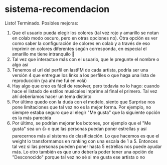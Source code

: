 # sistema-recomendacion
Listo! Terminado. Posibles mejoras:
1) Que el usuario pueda elegir los colores (tal vez rojo y amarillo se notan en colab modo oscuro, pero en otras opciones no). Otra opción es ver como saber la configuración de colores en colab y a través de eso imprimir en colores diferentes según corresponda, en especial el amarillo me tiene intranquilo 🤣
2) Tal vez que interactue más con el usuario, que le pregunte el nombre o algo así
3) Tenemos el url del perfil en lastFM de cada artista, podría ser una versión 4 que entregue los links a los perfiles o que haga una lista de reproducción (ya ahí me fui en volá)
4) Hay algo que creo es fácil de resolver, pero todavía no lo hago: cuando hace el listado de estilos musicales imprime al final el primero. Tal vez ahí deberíamos hacer un tema distinto
5) Por último quedo con la duda con el modelo, siento que Surprise nos pone limitaciones que tal vez no es la mejor forma. Por ejemplo, no siempre estaba seguro que al elegir "Me gusta" que la siguiente opción es la más parecida
6) Por último, se podrían mejorar los botones, por ejemplo que el "Me gusta" sea un 👍 o que las personas puedan poner estrellas y así parecernos más al sistema de clasificiación. Lo que hacemos es que el weight lo transformamos en ranking con una escala de 1 a 5. Entonces tal vez si las personas pueden poner hasta 5 estrellas nos puede ayudar más. Lo otro también es que uno debería poder tener una opción de "Desconocido" porque tal vez no sé si me gusta ese artista o no
   
